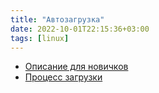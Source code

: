 ```yaml
---
title: "Автозагрузка"
date: 2022-10-01T22:15:36+03:00
tags: [linux]
---
```


* [Описание для новичков](https://losst.ru/avtozagruzka-linux)
* [Процесс загрузки](https://losst.ru/protsess-zagruzki-linux)
